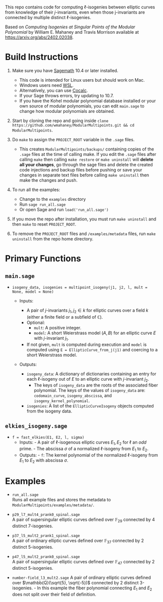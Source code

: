 This repo contains code for computing $\ell$-isogenies between elliptic curves from knowledge of their $j$-invariants, even when those j-invariants are connected by multiple distinct $\ell$-isogenies.

Based on *Computing Isogenies at Singular Points of the Modular Polynomial* by William E. Mahaney and Travis Morrison available at  
<https://arxiv.org/abs/2402.02038>.

# Build Instructions 

1. Make sure you have [Sagemath](https://www.sagemath.org/) 10.4 or later installed.  
   - This code is intended for Linux users but should work on Mac.  
   - Windows users need [WSL](https://learn.microsoft.com/en-us/windows/wsl/install).  
   - Alternatively, you can use [Cocalc](https://cocalc.com/).  
   - If your Sage throws errors, try updating to 10.7.  
   - If you have the Kohel modular polynomial database installed or your own source of modular polynomials, you can edit `main.sage` to change how modular polynomials are obtained.  

2. Start by cloning the repo and going inside `clone https://github.com/wmahaney/ModularMultipoints.git && cd ModularMultipoints`.

3. Do `make` to assign the `PROJECT_ROOT` variable in the `.sage` files.
   - This creates `ModularMultipoints/backups/` containing copies of the `.sage` files at the time of calling make. If you edit the `.sage` files after calling `make` then calling `make restore` or `make uninstall` will **delete all your changes**, go through the sage files and delete the created code injections and backup files before pushing or save your changes in separate text files before calling `make uninstall` then make the changes and push. 

5. To run all the examples:
   - Change to the `examples` directory
   - Run `sage run_all.sage`  
   - Or open Sage and run `load('run_all.sage')` 

6. If you move the repo after installation, you must run `make uninstall` and then `make` to reset `PROJECT_ROOT`. 

7. To remove the `PROJECT_ROOT` files and `/examples/metadata` files, run `make uninstall` from the repo home directory.  

# Primary Functions

## `main.sage`

- `isogeny_data, isogenies = multipoint_isogeny(j1, j2, l, mult = None, model = None)`  
  - Inputs:  
    - A pair of $j$-invariants $j_1, j_2 \in k$ for elliptic curves over a field $k$ (either a finite field or a subfield of $\mathbb{C}$).  
    - Optional:  
      - `mult`: A positive integer. 
      - `model`: A short Weierstrass model $(A, B)$ for an elliptic curve $E$ with $j$-invariant $j_1$.  
    - If not given, `mult` is computed during execution and `model` is computed using `E = EllipticCurve_from_j(j1)` and coercing to a short Weierstrass model.  

  - Outputs:  
    - `isogeny_data`: A dictionary of dictionaries containing an entry for each $\ell$-isogeny out of $E$ to an elliptic curve with $j$-invariant $j_2$.
        - The keys of `isogeny_data` are the roots of the associated fiber polynomial. The keys of the values of `isogeny_data` are: `codomain_curve`, `isogeny_abscissa`, and `isogeny_kernel_polynomial`.   
    - `isogenies`: A list of the `EllipticCurveIsogeny` objects computed from the isogeny data.  

## `elkies_isogeny.sage`
- `f = fast_elkies(E1, E2, l, sigma)`
    - Inputs:
          - A pair of $\ell$-isogenous elliptic curves $E_1, E_2$ for $\ell$ an *odd* prime.
          - The abscissa $\sigma$ of a normalized $\ell$-isogeny from $E_1$ to $E_2$. 
    - Outputs:
          - `f`: The kernel polynomial of the normalized $\ell$-isogeny from $E_1$ to $E_2$ with abscissa $\sigma$. 

# Examples 

- `run_all.sage`  
  Runs all example files and stores the metadata to `ModularMultipoints/examples/metadata/`. 

- `p29_l7_mult4_prank0_spinal.sage`  
  A pair of supersingular elliptic curves defined over $\mathbb{F}_{29}$ connected by 4 distinct 7-isogenies. 

- `p37_l5_mult2_prank1_spinal.sage`  
  A pair of ordinary elliptic curves defined over $\mathbb{F}_{37}$ connected by 2 distinct 5-isogenies.  

- `p47_l5_mult2_prank0_spinal.sage`  
  A pair of supersingular elliptic curves defined over $\mathbb{F}_{47}$ connected by 2 distinct 5-isogenies.

- `number-field_l3_mult2.sage`
  A pair of ordinary elliptic curves defined over $\mathbb{Q}(\sqrt{5}, \sqrt{-5})$ connected by 2 distinct 3-isogenies. 
      - In this example the fiber polynomial connecting $E_1$ and $E_2$ does not split over their field of definition. 
